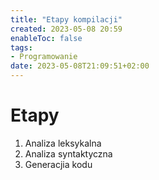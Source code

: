 ```yaml
---
title: "Etapy kompilacji"
created: 2023-05-08 20:59
enableToc: false
tags:
- Programowanie
date: 2023-05-08T21:09:51+02:00
---
```


# Etapy

1. Analiza leksykalna
2. Analiza syntaktyczna
3. Generacjia kodu